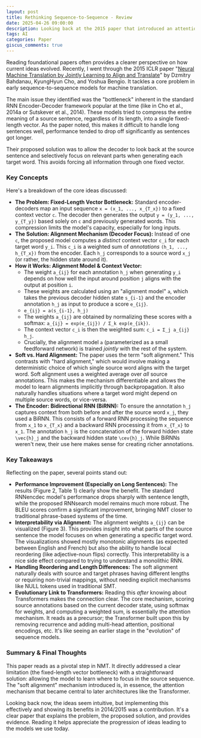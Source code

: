 ```yaml
---
layout: post
title: Rethinking Sequence-to-Sequence - Review
date: 2025-04-26 09:00:00
description: Looking back at the 2015 paper that introduced an attention-like mechanism to NMT.
tags: AI
categories: Paper
giscus_comments: true
---
```


Reading foundational papers often provides a clearer perspective on how current ideas evolved. Recently, I went through the 2015 ICLR paper "[Neural Machine Translation by Jointly Learning to Align and Translate](https://arxiv.org/abs/1409.0473)" by Dzmitry Bahdanau, KyungHyun Cho, and Yoshua Bengio. It tackles a core problem in early sequence-to-sequence models for machine translation.

The main issue they identified was the "bottleneck" inherent in the standard RNN Encoder-Decoder framework popular at the time (like in Cho et al., 2014a or Sutskever et al., 2014). These models tried to compress the entire meaning of a source sentence, regardless of its length, into a single fixed-length vector. As the paper noted, this makes it difficult to handle long sentences well, performance tended to drop off significantly as sentences got longer.

Their proposed solution was to allow the decoder to look back at the source sentence and selectively focus on relevant parts when generating each target word. This avoids forcing all information through one fixed vector.

### Key Concepts

Here's a breakdown of the core ideas discussed:

*   **The Problem: Fixed-Length Vector Bottleneck:** Standard encoder-decoders map an input sequence `x = (x_1, ..., x_{T_x})` to a fixed context vector `c`. The decoder then generates the output `y = (y_1, ..., y_{T_y})` based solely on `c` and previously generated words. This compression limits the model's capacity, especially for long inputs.
*   **The Solution: Alignment Mechanism (Decoder Focus):** Instead of one `c`, the proposed model computes a *distinct* context vector `c_i` for each target word `y_i`. This `c_i` is a weighted sum of *annotations* `(h_1, ..., h_{T_x})` from the encoder. Each `h_j` corresponds to a source word `x_j` (or rather, the hidden state around it).
*   **How it Works: Alignment Model & Context Vector:**
    *   The weight `a_{ij}` for each annotation `h_j` when generating `y_i` depends on how well the input around position `j` aligns with the output at position `i`.
    *   These weights are calculated using an "alignment model" `a`, which takes the previous decoder hidden state `s_{i-1}` and the encoder annotation `h_j` as input to produce a score `e_{ij}`.
    *   `e_{ij} = a(s_{i-1}, h_j)`
    *   The weights `a_{ij}` are obtained by normalizing these scores with a softmax: `a_{ij} = exp(e_{ij}) / Σ_k exp(e_{ik})`.
    *   The context vector `c_i` is then the weighted sum: `c_i = Σ_j a_{ij} h_j`.
    *   Crucially, the alignment model `a` (parameterized as a small feedforward network) is trained *jointly* with the rest of the system.
*   **Soft vs. Hard Alignment:** The paper uses the term "soft alignment." This contrasts with "hard alignment," which would involve making a deterministic choice of which single source word aligns with the target word. Soft alignment uses a weighted average over *all* source annotations. This makes the mechanism differentiable and allows the model to learn alignments implicitly through backpropagation. It also naturally handles situations where a target word might depend on multiple source words, or vice-versa.
*   **The Encoder: Bidirectional RNN (BiRNN):** To ensure the annotation `h_j` captures context from both before and after the source word `x_j`, they used a BiRNN. This consists of a forward RNN processing the sequence from `x_1` to `x_{T_x}` and a backward RNN processing it from `x_{T_x}` to `x_1`. The annotation `h_j` is the concatenation of the forward hidden state `\vec{h}_j` and the backward hidden state `\cev{h}_j`. While BiRNNs weren't new, their use here makes sense for creating richer annotations.

### Key Takeaways

Reflecting on the paper, several points stand out:

*   **Performance Improvement (Especially on Long Sentences):** The results (Figure 2, Table 1) clearly show the benefit. The standard RNNencdec model's performance drops sharply with sentence length, while the proposed RNNsearch model remains much more robust. The BLEU scores confirm a significant improvement, bringing NMT closer to traditional phrase-based systems of the time.
*   **Interpretability via Alignment:** The alignment weights `a_{ij}` can be visualized (Figure 3). This provides insight into what parts of the source sentence the model focuses on when generating a specific target word. The visualizations showed mostly monotonic alignments (as expected between English and French) but also the ability to handle local reordering (like adjective-noun flips) correctly. This interpretability is a nice side effect compared to trying to understand a monolithic RNN.
*   **Handling Reordering and Length Differences:** The soft alignment naturally deals with source and target phrases having different lengths or requiring non-trivial mappings, without needing explicit mechanisms like NULL tokens used in traditional SMT.
*   **Evolutionary Link to Transformers:** Reading this *after* knowing about Transformers makes the connection clear. The core mechanism, scoring source annotations based on the current decoder state, using softmax for weights, and computing a weighted sum, is essentially the attention mechanism. It reads as a precursor; the Transformer built upon this by removing recurrence and adding multi-head attention, positional encodings, etc. It's like seeing an earlier stage in the "evolution" of sequence models.

### Summary & Final Thoughts

This paper reads as a pivotal step in NMT. It directly addressed a clear limitation (the fixed-length vector bottleneck) with a straightforward solution: allowing the model to learn where to focus in the source sequence. The "soft alignment" mechanism introduced is, in essence, the attention mechanism that became central to later architectures like the Transformer.

Looking back now, the ideas seem intuitive, but implementing this effectively and showing its benefits in 2014/2015 was a contribution. It's a clear paper that explains the problem, the proposed solution, and provides evidence. Reading it helps appreciate the progression of ideas leading to the models we use today.
